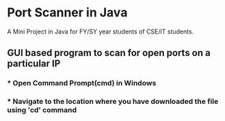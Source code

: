 # Port Scanner in Java
A Mini Project in Java for FY/SY year students of CSE/IT students.

## **GUI based program to scan for open ports on a particular IP**
### * Open Command Prompt(cmd) in Windows
### * Navigate to the location where you have downloaded the file using 'cd' command
